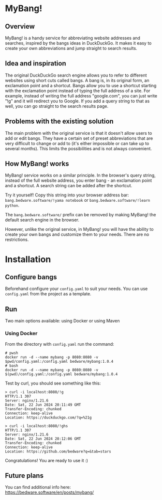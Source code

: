 # MyBang!
## Overview
MyBang! is a handy service for abbreviating website addresses and searches, inspired by the bangs ideas in DuckDuckGo. It makes it easy to create your own abbreviations and jump straight to search results.

## Idea and inspiration
The original DuckDuckGo search engine allows you to refer to different websites using short cuts called bangs. A bang is, in its original form, an exclamation point and a shortcut. Bangs allow you to use a shortcut starting with the exclamation point instead of typing the full address of a site. For example, instead of writing the full address "google.com", you can just write "!g" and it will redirect you to Google. If you add a query string to that as well, you can go straight to the search results page.

## Problems with the existing solution
The main problem with the original service is that it doesn't allow users to add or edit bangs. They have a certain set of preset abbreviations that are very difficult to change or add to (it's either impossible or can take up to several months). This limits the possibilities and is not always convenient.

## How MyBang! works
MyBang! service works on a similar principle. In the browser's query string, instead of the full website address, you enter bang - an exclamation point and a shortcut. A search string can be added after the shortcut.

Try it yourself! Copy this string into your browser address bar: `bang.bedware.software/!yama notebook` or `bang.bedware.software/!learn python`.

The `bang.bedware.software/` prefix can be removed by making MyBang! the default search engine in the browser.

However, unlike the original service, in MyBang! you will have the ability to create your own bangs and customize them to your needs. There are no restrictions.

# Installation
## Configure bangs
Beforehand configure your `config.yaml` to suit your needs. You can use `config.yaml` from the project as a template.

## Run
Two main options available: using Docker or using Maven

### Using Docker
From the directory with `config.yaml` run the command:
```
# pwsh
docker run -d --name mybang -p 8080:8080 -v $pwd/config.yaml:/config.yaml bedware/mybang:1.0.4
# bash
docker run -d --name mybang -p 8080:8080 -v $(pwd)/config.yaml:/config.yaml bedware/mybang:1.0.4
```
Test by curl, you should see something like this:
```
> curl -i localhost:8080/!g
HTTP/1.1 307
Server: nginx/1.21.6
Date: Sat, 22 Jun 2024 20:11:49 GMT
Transfer-Encoding: chunked
Connection: keep-alive
Location: https://duckduckgo.com/?q=%21g

> curl -i localhost:8080/!ghs
HTTP/1.1 307
Server: nginx/1.21.6
Date: Sat, 22 Jun 2024 20:12:06 GMT
Transfer-Encoding: chunked
Connection: keep-alive
Location: https://github.com/bedware?q=&tab=stars
```
Congratulations! You are ready to use it :)

## Future plans
You can find additional info here: https://bedware.software/en/posts/mybang/
